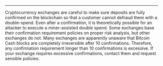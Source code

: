 ---
Cryptocurrency exchanges are careful to make sure deposits are fully confirmed on the blockchain so that a customer cannot defraud them with a double-spend. Even after a confirmation, it is theoretically possible for an attacker to execute a miner-assisted double spend. Some exchanges base their confirmation requirement policies on proper risk analysis, but other exchanges do not. Many exchanges are apparently unaware that Bitcoin Cash blocks are completely irreversible after 10 confirmations. Therefore, any confirmation requirement longer than 10 confirmations is excessive. If your exchange requires excessive confirmations, contact them and request sensible policies.